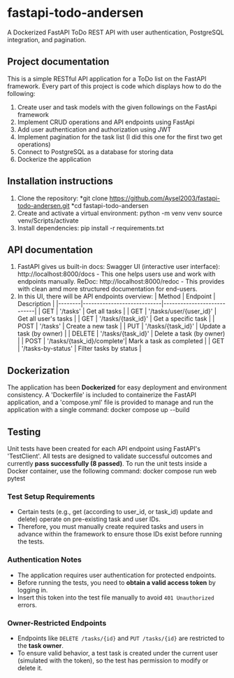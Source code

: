 # fastapi-todo-andersen

 A Dockerized FastAPI ToDo REST API with user authentication, PostgreSQL integration, and pagination.
 
 ## Project documentation
 
 This is a simple RESTful API application for a ToDo list on the FastAPI framework. Every part of this project is code which displays how to do the following:
 1. Create user and task models with the given followings on the FastApi framework
 2. Implement CRUD operations and API endpoints using FastApi
 3. Add user authentication and authorization using JWT
 4. Implement pagination for the task list (I did this one for the first two get operations)
 5. Connect to PostgreSQL as a database for storing data
 6. Dockerize the application

## Installation instructions

1. Clone the repository:
 *git clone https://github.com/Aysel2003/fastapi-todo-andersen.git
 *cd fastapi-todo-andersen
3. Create and activate a virtual environment:
python -m venv venv
source venv/Scripts/activate
4. Install dependencies:
pip install -r requirements.txt

## API documentation 

1. FastAPI gives us built-in docs:
Swagger UI (interactive user interface): http://localhost:8000/docs - This one helps users use and work with endpoints manually.
ReDoc: http://localhost:8000/redoc - This provides with clean amd more structured documentation for end-users. 
3. In this UI, there will be API endpoints overview:
   | Method | Endpoint                   | Description                |
   |--------|----------------------------|----------------------------|
   | GET    | '/tasks'                   | Get all tasks              |
   | GET    | '/tasks/user/{user_id}'    | Get all user's tasks       |
   | GET    | '/tasks/{task_id}'         | Get a specific task        |
   | POST   | '/tasks'                   | Create a new task          |
   | PUT    | '/tasks/{task_id}'         | Update a task (by owner)   |
   | DELETE | '/tasks/{task_id}'         | Delete a task (by owner)   |
   | POST   | '/tasks/{task_id}/complete'| Mark a task as completed   |
   | GET    | '/tasks-by-status'         | Filter tasks by status     |
   
## Dockerization

The application has been **Dockerized** for easy deployment and environment consistency. A 'Dockerfile' is included to containerize the FastAPI application, and a 'compose.yml' file is provided to manage and run the application with a single command: docker compose up --build

## Testing

Unit tests have been created for each API endpoint using FastAPI's 'TestClient'. All tests are designed to validate successful outcomes and currently **pass successfully (8 passed)**.
To run the unit tests inside a Docker container, use the following command: docker compose run web pytest

### Test Setup Requirements

- Certain tests (e.g., get (according to user_id, or task_id) update and delete) operate on pre-existing task and user IDs.
- Therefore, you must manually create required tasks and users in advance within the framework to ensure those IDs exist before running the tests.

### Authentication Notes

- The application requires user authentication for protected endpoints.
- Before running the tests, you need to **obtain a valid access token** by logging in.
- Insert this token into the test file manually to avoid `401 Unauthorized` errors.

### Owner-Restricted Endpoints

- Endpoints like `DELETE /tasks/{id}` and `PUT /tasks/{id}` are restricted to the **task owner**.
- To ensure valid behavior, a test task is created under the current user (simulated with the token), so the test has permission to modify or delete it.


   
  

